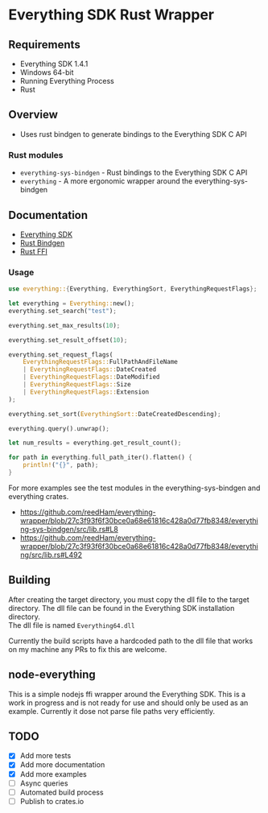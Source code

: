 # Everything SDK Rust Wrapper

## Requirements
- Everything SDK 1.4.1 
- Windows 64-bit
- Running Everything Process
- Rust

## Overview
- Uses rust bindgen to generate bindings to the Everything SDK C API

### Rust modules
- `everything-sys-bindgen` - Rust bindings to the Everything SDK C API
- `everything` - A more ergonomic wrapper around the everything-sys-bindgen

## Documentation
- [Everything SDK](https://www.voidtools.com/support/everything/sdk/)
- [Rust Bindgen](https://rust-lang.github.io/rust-bindgen/)
- [Rust FFI](https://doc.rust-lang.org/nomicon/ffi.html)

### Usage
```rust
use everything::{Everything, EverythingSort, EverythingRequestFlags};

let everything = Everything::new();
everything.set_search("test");

everything.set_max_results(10);

everything.set_result_offset(10);

everything.set_request_flags(
    EverythingRequestFlags::FullPathAndFileName
    | EverythingRequestFlags::DateCreated
    | EverythingRequestFlags::DateModified
    | EverythingRequestFlags::Size
    | EverythingRequestFlags::Extension
);

everything.set_sort(EverythingSort::DateCreatedDescending);

everything.query().unwrap();

let num_results = everything.get_result_count();

for path in everything.full_path_iter().flatten() {
    println!("{}", path);
}

```

For more examples see the test modules in the everything-sys-bindgen and everything crates.
- https://github.com/reedHam/everything-wrapper/blob/27c3f93f6f30bce0a68e61816c428a0d77fb8348/everything-sys-bindgen/src/lib.rs#L8
- https://github.com/reedHam/everything-wrapper/blob/27c3f93f6f30bce0a68e61816c428a0d77fb8348/everything/src/lib.rs#L492


## Building
After creating the target directory, you must copy the dll file to the target directory. 
The dll file can be found in the Everything SDK installation directory.  
The dll file is named `Everything64.dll`  

Currently the build scripts have a hardcoded path to the dll file that works on my machine any PRs to fix this are welcome.

## node-everything
This is a simple nodejs ffi wrapper around the Everything SDK.
This is a work in progress and is not ready for use and should only be used as an example.
Currently it dose not parse file paths very efficiently.


## TODO
- [x] Add more tests
- [x] Add more documentation
- [x] Add more examples
- [ ] Async queries
- [ ] Automated build process
- [ ] Publish to crates.io